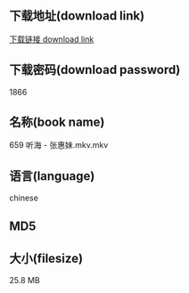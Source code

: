 ## 下载地址(download link)
[下载链接 download link](https://voluble-croquembouche-d321dc.netlify.app/?s=659+%E5%90%AC%E6%B5%B7+-+%E5%BC%A0%E6%83%A0%E5%A6%B9.mkv)

## 下载密码(download password)
1866

## 名称(book name)
659 听海 - 张惠妹.mkv.mkv

## 语言(language)
chinese

## MD5


## 大小(filesize)
25.8 MB
